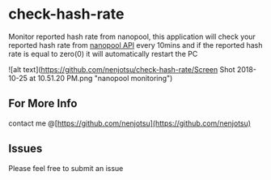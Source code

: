 # check-hash-rate
Monitor reported hash rate from nanopool, this application will check your reported hash rate from [nanopool API](https://eth.nanopool.org/api#api-Miner-LastReportedHashrateUser) every 10mins and if the reported hash rate is equal to zero(0) it will automatically restart the PC

![alt text](https://github.com/nenjotsu/check-hash-rate/Screen Shot 2018-10-25 at 10.51.20 PM.png "nanopool monitoring")

## For More Info
contact me @[https://github.com/nenjotsu](https://github.com/nenjotsu)

## Issues
Please feel free to submit an issue
